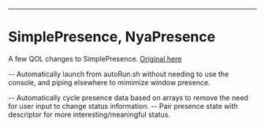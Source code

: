 ---

# SimplePresence, NyaPresence
A few QOL changes to SimplePresence. [Original here](https://github.com/justdotJS/SimplePresence/wiki/)

-- Automatically launch from autoRun.sh without needing to use the console, and piping elsewhere to mimimize window presence.

-- Automatically cycle presence data based on arrays to remove the need for user input to change status information.
  -- Pair presence state with descriptor for more interesting/meaningful status.
